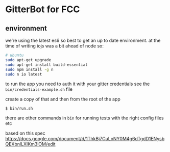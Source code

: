 # GitterBot for FCC

## environment

we're using the latest es6 so best to get an up to date environment.
at the time of writing iojs was a bit ahead of node so:

```bash
# ubuntu
sudo apt-get upgrade
sudo apt-get install build-essential
sudo npm install -g n
sudo n io latest
```

to run the app you need to auth it with your gitter credentials
see the `bin/credentials-example.sh` file

create a copy of that
and then from the root of the app 

    $ bin/run.sh

there are other commands in `bin` for running tests with the right config files etc

based on this spec
https://docs.google.com/document/d/1ThkBj7CuLoNY0M4g6dTgdD1ENysbQEXbnlLXIKm3lOM/edit
